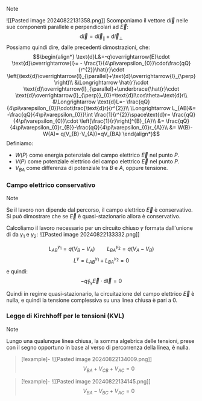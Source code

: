 >[!note]
>![[Pasted image 20240822131358.png]]
>Scomponiamo il vettore $\text{d}\overrightarrow{l}$ nelle sue componenti parallele e perpendicolari ad $\overrightarrow{E}$:
>$$\text{d}\overrightarrow{l}=\text{d}\overrightarrow{l}_{\parallel}+\text{d}\overrightarrow{l}_{\perp}$$
>Possiamo quindi dire, dalle precedenti dimostrazioni, che: $$\begin{align*}
\text{d}L&=-q\overrightarrow{E}\cdot \text{d}\overrightarrow{l}= - \frac{1}{4\pi\varepsilon_{0}}\cdot\frac{qQ}{r^{2}}\hat{r}\cdot \left(\text{d}\overrightarrow{l}_{\parallel}+\text{d}\overrightarrow{l}_{\perp}\right)\\
&\Longrightarrow \hat{r}\cdot \text{d}\overrightarrow{l}_{\parallel}+\underbrace{\hat{r}\cdot \text{d}\overrightarrow{l}_{\perp}}_{0}=\text{d}l\cos\theta=\text{d}r\\
&\Longrightarrow \text{d}L=- \frac{qQ}{4\pi\varepsilon_{0}}\cdot\frac{\text{d}r}{r^{2}}\\
\Longrightarrow L_{AB}&= -\frac{qQ}{4\pi\varepsilon_{0}}\int \frac{1}{r^{2}}\space\text{d}r= \frac{qQ}{4\pi\varepsilon_{0}}\cdot \left[\frac{1}{r}\right]^{B}_{A}\\
&= \frac{qQ}{4\pi\varepsilon_{0}r_{B}}-\frac{qQ}{4\pi\varepsilon_{0}r_{A}}\\
&= W(B)-W(A)= q(V_{B}-V_{A})=qV_{BA}
\end{align*}$$
>Definiamo:
>- $W(P)$ come energia potenziale del campo elettrico $\overrightarrow{E}$ nel punto $P$.
>- $V(P)$ come potenziale elettrico del campo elettrico $\overrightarrow{E}$ nel punto $P$.
>- $V_{BA}$ come differenza di potenziale tra $B$ e $A$, oppure tensione.

### Campo elettrico conservativo
>[!note] 
>Se il lavoro non dipende dal percorso, il campo elettrico $\overrightarrow{E}$ è conservativo. Si può dimostrare che se $\overrightarrow{E}$ è quasi-stazionario allora è conservativo.

Calcoliamo il lavoro necessario per un circuito chiuso $\gamma$ formata dall'unione di da $\gamma_{1}$ e $\gamma_{2}$:
![[Pasted image 20240822133332.png]]

$$L^{\gamma_{1}}_{AB}=q(V_{B}-V_{A})\qquad L^{\gamma_{2}}_{BA}=q(V_{A}-V_{B})$$
$$L^{\gamma}=L^{\gamma_{1}}_{AB}+L^{\gamma_{2}}_{BA}=0$$
e quindi:
$$-q\oint_{\gamma}\overrightarrow{E}\cdot\text{d}\overrightarrow{l}=0$$

Quindi in regime quasi-stazionario, la circuitazione del campo elettrico $\overrightarrow{E}$ è nulla, e quindi la tensione complessiva su una linea chiusa è pari a $0$.

### Legge di Kirchhoff per le tensioni (KVL)
>[!note]
>Lungo una qualunque linea chiusa, la somma algebrica delle tensioni, prese con il segno opportuno in base al verso di percorrenza della linea, è nulla.

>[!example]-
>![[Pasted image 20240822134009.png]]
>$$V_{BA}+V_{CB}+V_{AC}=0$$

>[!example]-
>![[Pasted image 20240822134145.png]]
>$$V_{BA}-V_{BC}+V_{AC}=0$$
